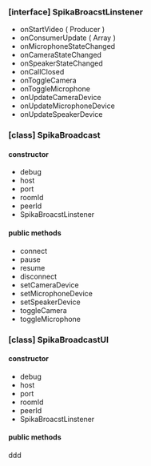 ### [interface] SpikaBroacstLinstener

- onStartVideo ( Producer )
- onConsumerUpdate ( Array<Consumer> )
- onMicrophoneStateChanged
- onCameraStateChanged
- onSpeakerStateChanged
- onCallClosed
- onToggleCamera
- onToggleMicrophone
- onUpdateCameraDevice
- onUpdateMicrophoneDevice
- onUpdateSpeakerDevice

### [class] SpikaBroadcast

#### constructor

- debug
- host
- port
- roomId
- peerId
- SpikaBroacstLinstener

#### public methods

- connect
- pause
- resume
- disconnect
- setCameraDevice
- setMicrophoneDevice
- setSpeakerDevice
- toggleCamera
- toggleMicrophone

### [class] SpikaBroadcastUI

#### constructor

- debug
- host
- port
- roomId
- peerId
- SpikaBroacstLinstener

#### public methods

ddd
